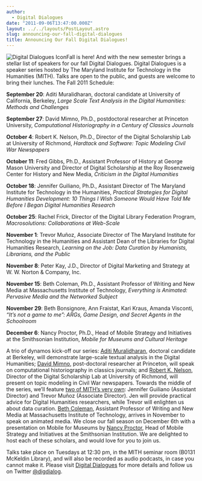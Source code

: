 ```yaml
---
author:
  - Digital Dialogues
date: "2011-09-06T13:47:00.000Z"
layout: ../../layouts/PostLayout.astro
slug: announcing-our-fall-digital-dialogues
title: Announcing Our Fall Digital Dialogues!
---
```


![Digital Dialogues Icon](/assets/images/2014-02-digital_dialogues_icon.jpg)Fall is here! And with the new semester brings a stellar list of speakers for our fall Digital Dialogues. Digital Dialogues is a speaker series hosted by The Maryland Institute for Technology in the Humanities (MITH). Talks are open to the public, and guests are welcome to bring their lunches. The Fall 2011 Schedule:

**September 20**: Aditi Muralidharan, doctoral candidate at University of California, Berkeley, _Large Scale Text Analysis in the Digital Humanities: Methods and Challenges_

**September 27**: David Mimno, Ph.D., postdoctoral researcher at Princeton University, _Computational Historiography in a Century of Classics Journals_

**October 4**: Robert K. Nelson, Ph.D., Director of the Digital Scholarship Lab at University of Richmond, _Hardtack and Software: Topic Modeling Civil War Newspapers_

**October 11**: Fred Gibbs, Ph.D., Assistant Professor of History at George Mason University and Director of Digital Scholarship at the Roy Rosenzweig Center for History and New Media, _Criticism in the Digital Humanities_

**October 18**: Jennifer Guiliano, Ph.D., Assistant Director of The Maryland Institute for Technology in the Humanities, _Practical Strategies for Digital Humanities Development: 10 Things I Wish Someone Would Have Told Me Before I Began Digital Humanities Research_

**October 25**: Rachel Frick, Director of the Digital Library Federation Program, _Macrosolutions: Collaborations at Web-Scale_

**November 1**: Trevor Muñoz, Associate Director of The Maryland Institute for Technology in the Humanities and Assistant Dean of the Libraries for Digital Humanities Research, _Learning on the Job: Data Curation by Humanists, Librarians, and the Public_

**November 8**: Peter Kay, J.D., Director of Digital Marketing and Strategy at W. W. Norton & Company, Inc.

**November 15**: Beth Coleman, Ph.D., Assistant Professor of Writing and New Media at Massachusetts Institute of Technology, _Everything is Animated: Pervasive Media and the Networked Subject_

**November 29**: Beth Bonsignore, Ann Fraistat, Kari Kraus, Amanda Visconti, _“It’s not a game to me”: ARGs, Game Design, and Secret Agents in the Schoolroom_

**December 6**: Nancy Proctor, Ph.D., Head of Mobile Strategy and Initiatives at the Smithsonian Institution, _Mobile for Museums and Cultural Heritage_

A trio of dynamos kick-off our series: [Aditi Muralidharan](http://web.archive.org/web/20131208190527/http://www.eecs.berkeley.edu/~aditi/), doctoral candidate at Berkeley, will demonstrate large-scale textual analysis in the Digital Humanities; [David Mimno](http://www.cs.umass.edu/~mimno/), post-doctoral researcher at Princeton, will speak on computational historiography in classics journals; and [Robert K. Nelson](http://web.archive.org/web/20100612082441/https://facultystaff.richmond.edu/~rnelson/), Director of the Digital Scholarship Lab at University of Richmond, will present on topic modeling in Civil War newspapers. Towards the middle of the series, we’ll feature [two of MITH’s very own](http://mith.umd.edu/people): Jennifer Guiliano (Assistant Director) and Trevor Muñoz (Associate Director). Jen will provide practical advice for Digital Humanities researchers, while Trevor will enlighten us about data curation. [Beth Coleman](http://web.archive.org/web/20130318211734/http://cms.mit.edu:80/people/bcoleman/), Assistant Professor of Writing and New Media at Massachusetts Institute of Technology, arrives in November to speak on animated media. We close our fall season on December 6th with a presentation on Mobile for Museums by [Nancy Proctor](http://museummobile.info/nancy-proctor-contact-details), Head of Mobile Strategy and Initiatives at the Smithsonian Institution. We are delighted to host each of these scholars, and would love for you to join us.

Talks take place on Tuesdays at 12:30 pm, in the MITH seminar room (B0131 McKeldin Library), and will also be recorded as audio podcasts, in case you cannot make it. Please visit [Digital Dialogues](http://mith.umd.edu/podcast/) for more details and follow us on Twitter [@digdialog](//twitter.com/digdialog).
